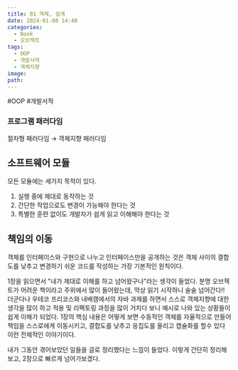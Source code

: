 ```yaml
---
title: 01 객체, 설계
date: 2024-01-08 14:40
categories:
  - Book
  - 오브젝트
tags:
  - OOP
  - 개발서적
  - 객체지향
image: 
path:
---
```

#OOP #개발서적 

### 프로그램 패러다임
절차형 패러다임 → 객체지향 패러다임

## 소프트웨어 모듈
모든 모듈에는 세가지 목적이 있다.
1. 실행 중에 제대로 동작하는 것
2. 간단한 작업으로도 변경이 가능해야 한다는 것
3. 특별한 훈련 없이도 개발자가 쉽게 읽고 이해해야 한다는 것

## 책임의 이동
객체를 인터페이스와 구현으로 나누고 인터페이스만을 공개하는 것은 객체 사이의 결합도를 낮추고 변경하기 쉬운 코드를 작성하는 가장 기본적인 원칙이다.

1장을 읽으면서 "내가 제대로 이해를 하고 넘어왔구나"라는 생각이 들었다. 분명 오브젝트가 어려운 책이라고 주위에서 많이 들어왔는데, 막상 읽기 시작하니 술술 넘어간다!! 더군다나 우테코 프리코스와 내배캠에서의 자바 과제를 하면서 스스로 객체지향에 대한 생각을 많이 하고 적용 및 리팩토링 과정을 많이 거치다 보니 예시로 나와 있는 상황들이 쉽게 이해가 되었다. 1장의 핵심 내용은 어떻게 보면 수동적인 객체를 자율적으로 만들어 책임을 스스로에게 이동시키고, 결합도를 낮추고 응집도를 올리고 캡슐화를 할수 있다 이런 전체적인 이야기이다.

내가 그동안 겪어보았던 일들을 글로 정리했다는 느낌이 들었다. 이렇게 간단히 정리해보고, 2장으로 빠르게 넘어가보겠다.


